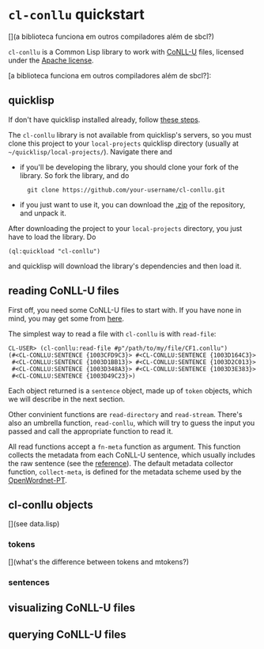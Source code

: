 # `cl-conllu` quickstart

[](a biblioteca funciona em outros compiladores além de sbcl?)

`cl-conllu` is a Common Lisp library to work
with [CoNLL-U](http://universaldependencies.org/format.html) files,
licensed under
the [Apache license](http://www.apache.org/licenses/LICENSE-2.0).

[a biblioteca funciona em outros compiladores além de sbcl?]: 

## quicklisp

If don't have quicklisp installed already,
follow [these steps](https://www.quicklisp.org/beta/#installation).

The `cl-conllu` library is not available from quicklisp's servers, so
you must clone this project to your `local-projects` quicklisp
directory (usually at `~/quicklisp/local-projects/`). Navigate there
and

- if you'll be developing the library, you should clone your fork of
  the library. So fork the library, and do
  
		git clone https://github.com/your-username/cl-conllu.git

- if you just want to use it, you can download
  the [.zip](https://github.com/own-pt/cl-conllu/archive/master.zip)
  of the repository, and unpack it.

After downloading the project to your `local-projects` directory, you
just have to load the library. Do

	(ql:quickload "cl-conllu")

and quicklisp will download the library's dependencies and then load
it.

## reading CoNLL-U files

First off, you need some CoNLL-U files to start with. If you have none
in mind, you may get some from
[here](https://github.com/own-pt/bosque-UD/tree/master/documents).

The simplest way to read a file with `cl-conllu` is with `read-file`:

``` common-lisp
CL-USER> (cl-conllu:read-file #p"/path/to/my/file/CF1.conllu")
(#<CL-CONLLU:SENTENCE {1003CFD9C3}> #<CL-CONLLU:SENTENCE {1003D164C3}>
 #<CL-CONLLU:SENTENCE {1003D1BB13}> #<CL-CONLLU:SENTENCE {1003D2C013}>
 #<CL-CONLLU:SENTENCE {1003D348A3}> #<CL-CONLLU:SENTENCE {1003D3E383}>
 #<CL-CONLLU:SENTENCE {1003D49C23}>)
```

Each object returned is a `sentence` object, made up of `token`
objects, which we will describe in the next section.

Other convinient functions are `read-directory` and
`read-stream`. There's also an umbrella function, `read-conllu`, which
will try to guess the input you passed and call the appropriate
function to read it.

All read functions accept a `fn-meta` function as argument. This
function collects the metadata from each CoNLL-U sentence, which
usually includes the raw sentence (see
the [reference](http://universaldependencies.org/format.html)). The
default metadata collector function, `collect-meta`, is defined for
the metadata scheme used by
the [OpenWordnet-PT](http://wnpt.brlcloud.com/wn/).

## cl-conllu objects

[](see data.lisp)

### tokens

[](what's the difference between tokens and mtokens?)

### sentences

## visualizing CoNLL-U files

## querying CoNLL-U files

